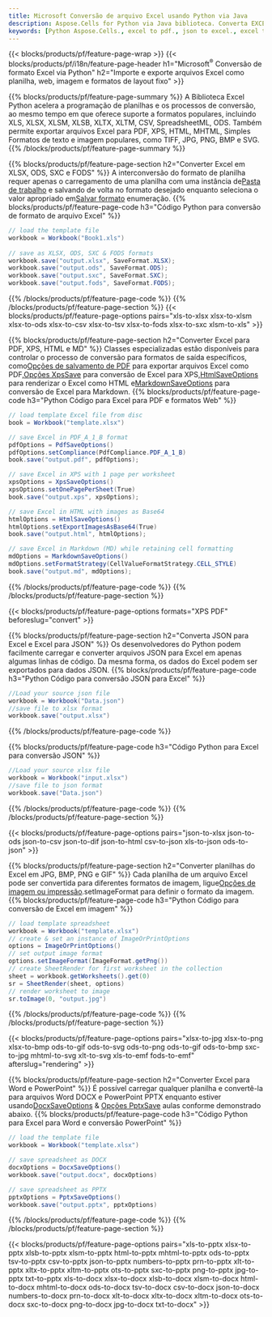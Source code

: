 ```yaml
---
title: Microsoft Conversão de arquivo Excel usando Python via Java
description: Aspose.Cells for Python via Java biblioteca. Converta EXCEL, JSON, PDF, XML, HTML, TXT, TSV, CSV, SQL e mais formatos com apenas algumas linhas de código Python.
keywords: [Python Aspose.Cells., excel to pdf., json to excel., excel to json., csv to json., json to html., xml to excel and Convert files between various formats in Python]
---
```

{{< blocks/products/pf/feature-page-wrap >}}
{{< blocks/products/pf/i18n/feature-page-header h1="Microsoft<sup>&reg;</sup> Conversão de formato Excel via Python" h2="Importe e exporte arquivos Excel como planilha, web, imagem e formatos de layout fixo" >}}

{{% blocks/products/pf/feature-page-summary %}}
A Biblioteca Excel Python acelera a programação de planilhas e os processos de conversão, ao mesmo tempo em que oferece suporte a formatos populares, incluindo XLS, XLSX, XLSM, XLSB, XLTX, XLTM, CSV, SpreadsheetML, ODS. Também permite exportar arquivos Excel para PDF, XPS, HTML, MHTML, Simples Formatos de texto e imagem populares, como TIFF, JPG, PNG, BMP e SVG.
{{% /blocks/products/pf/feature-page-summary %}}

{{% blocks/products/pf/feature-page-section h2="Converter Excel em XLSX, ODS, SXC e FODS" %}}
 A interconversão do formato de planilha requer apenas o carregamento de uma planilha com uma instância de[Pasta de trabalho](https://reference.aspose.com/cells/python/asposecells.api/Workbook) e salvando de volta no formato desejado enquanto seleciona o valor apropriado em[Salvar formato](https://reference.aspose.com/cells/python/asposecells.api/saveformat) enumeração.
{{% blocks/products/pf/feature-page-code h3="Código Python para conversão de formato de arquivo Excel" %}}

```cs
// load the template file
workbook = Workbook("Book1.xls")
  
// save as XLSX, ODS, SXC & FODS formats
workbook.save("output.xlsx", SaveFormat.XLSX);
workbook.save("output.ods", SaveFormat.ODS);
workbook.save("output.sxc", SaveFormat.SXC);
workbook.save("output.fods", SaveFormat.FODS);
```
{{% /blocks/products/pf/feature-page-code %}}
{{% /blocks/products/pf/feature-page-section %}}
{{< blocks/products/pf/feature-page-options pairs="xls-to-xlsx xlsx-to-xlsm xlsx-to-ods xlsx-to-csv xlsx-to-tsv xlsx-to-fods xlsx-to-sxc xlsm-to-xls" >}}


{{% blocks/products/pf/feature-page-section h2="Converter Excel para PDF, XPS, HTML e MD" %}}
 Classes especializadas estão disponíveis para controlar o processo de conversão para formatos de saída específicos, como[Opções de salvamento de PDF](https://reference.aspose.com/cells/python/asposecells.api/PdfSaveOptions) para exportar arquivos Excel como PDF,[Opções XpsSave](https://reference.aspose.com/cells/python/asposecells.api/XpsSaveOptions) para conversão de Excel para XPS,[HtmlSaveOptions](https://reference.aspose.com/cells/python/asposecells.api/HtmlSaveOptions) para renderizar o Excel como HTML e[MarkdownSaveOptions](https://reference.aspose.com/cells/python/asposecells.api/MarkdownSaveOptions) para conversão de Excel para Markdown.
{{% blocks/products/pf/feature-page-code h3="Python Código para Excel para PDF e formatos Web" %}}

```cs
// load template Excel file from disc
book = Workbook("template.xlsx")

// save Excel in PDF_A_1_B format
pdfOptions = PdfSaveOptions()
pdfOptions.setCompliance(PdfCompliance.PDF_A_1_B)
book.save("output.pdf", pdfOptions);

// save Excel in XPS with 1 page per worksheet
xpsOptions = XpsSaveOptions()
xpsOptions.setOnePagePerSheet(True)
book.save("output.xps", xpsOptions);

// save Excel in HTML with images as Base64
htmlOptions = HtmlSaveOptions()
htmlOptions.setExportImagesAsBase64(True)
book.save("output.html", htmlOptions);

// save Excel in Markdown (MD) while retaining cell formatting
mdOptions = MarkdownSaveOptions()
mdOptions.setFormatStrategy(CellValueFormatStrategy.CELL_STYLE)
book.save("output.md", mdOptions);
```
{{% /blocks/products/pf/feature-page-code %}}
{{% /blocks/products/pf/feature-page-section %}}

{{< blocks/products/pf/feature-page-options formats="XPS PDF" beforeslug="convert" >}}

{{% blocks/products/pf/feature-page-section h2="Converta JSON para Excel e Excel para JSON" %}}
Os desenvolvedores do Python podem facilmente carregar e converter arquivos JSON para Excel em apenas algumas linhas de código. Da mesma forma, os dados do Excel podem ser exportados para dados JSON.
{{% blocks/products/pf/feature-page-code h3="Python Código para conversão JSON para Excel" %}}
```cs
//Load your source json file
workbook = Workbook("Data.json")
//save file to xlsx format
workbook.save("output.xlsx")
```
{{% /blocks/products/pf/feature-page-code %}}

{{% blocks/products/pf/feature-page-code h3="Código Python para Excel para conversão JSON" %}}
```cs
//Load your source xlsx file
workbook = Workbook("input.xlsx")
//save file to json format
workbook.save("Data.json")
```
{{% /blocks/products/pf/feature-page-code %}}
{{% /blocks/products/pf/feature-page-section %}}

{{< blocks/products/pf/feature-page-options pairs="json-to-xlsx json-to-ods json-to-csv json-to-dif json-to-html csv-to-json xls-to-json ods-to-json" >}}

{{% blocks/products/pf/feature-page-section h2="Converter planilhas do Excel em JPG, BMP, PNG e GIF" %}}
 Cada planilha de um arquivo Excel pode ser convertida para diferentes formatos de imagem, ligue[Opções de imagem ou impressão](https://reference.aspose.com/cells/python/asposecells.api/ImageOrPrintOptions).setImageFormat para definir o formato da imagem.
{{% blocks/products/pf/feature-page-code h3="Python Código para conversão de Excel em imagem" %}}
```cs
// load template spreadsheet
workbook = Workbook("template.xlsx")
// create & set an instance of ImageOrPrintOptions
options = ImageOrPrintOptions()
// set output image format
options.setImageFormat(ImageFormat.getPng())
// create SheetRender for first worksheet in the collection
sheet = workbook.getWorksheets().get(0)
sr = SheetRender(sheet, options)
// render worksheet to image
sr.toImage(0, "output.jpg")
```
{{% /blocks/products/pf/feature-page-code %}}
{{% /blocks/products/pf/feature-page-section %}}

{{< blocks/products/pf/feature-page-options pairs="xlsx-to-jpg xlsx-to-png xlsx-to-bmp ods-to-gif ods-to-svg ods-to-png ods-to-gif ods-to-bmp sxc-to-jpg mhtml-to-svg xlt-to-svg xls-to-emf fods-to-emf" afterslug="rendering" >}}

{{% blocks/products/pf/feature-page-section h2="Converter Excel para Word e PowerPoint" %}}
É possível carregar qualquer planilha e convertê-la para arquivos Word DOCX e PowerPoint PPTX enquanto estiver usando[DocxSaveOptions](https://reference.aspose.com/cells/python/asposecells.api/DocxSaveOptions) & [Opções PptxSave](https://reference.aspose.com/cells/python/asposecells.api/PptxSaveOptions) aulas conforme demonstrado abaixo.
{{% blocks/products/pf/feature-page-code h3="Código Python para Excel para Word e conversão PowerPoint" %}}
```cs
// load the template file
workbook = Workbook("template.xlsx")

// save spreadsheet as DOCX
docxOptions = DocxSaveOptions()
workbook.save("output.docx", docxOptions)

// save spreadsheet as PPTX
pptxOptions = PptxSaveOptions()
workbook.save("output.pptx", pptxOptions)
```
{{% /blocks/products/pf/feature-page-code %}}
{{% /blocks/products/pf/feature-page-section %}}

{{< blocks/products/pf/feature-page-options pairs="xls-to-pptx xlsx-to-pptx xlsb-to-pptx xlsm-to-pptx html-to-pptx mhtml-to-pptx ods-to-pptx tsv-to-pptx csv-to-pptx json-to-pptx numbers-to-pptx prn-to-pptx xlt-to-pptx xltx-to-pptx xltm-to-pptx ots-to-pptx sxc-to-pptx png-to-pptx jpg-to-pptx txt-to-pptx xls-to-docx xlsx-to-docx xlsb-to-docx xlsm-to-docx html-to-docx mhtml-to-docx ods-to-docx tsv-to-docx csv-to-docx json-to-docx numbers-to-docx prn-to-docx xlt-to-docx xltx-to-docx xltm-to-docx ots-to-docx sxc-to-docx png-to-docx jpg-to-docx txt-to-docx" >}}
